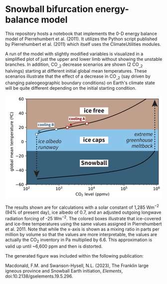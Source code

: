 # Snowball bifurcation energy-balance model

This repository hosts a notebook that implements the 0-D energy balance model of Pierrehumbert et al. (2011). It utilizes the Python script published by Pierrehumbert et al. (2011) which itself uses the ClimateUtilities modules. 

A run of the model with slightly modified variables is visualized in a simplified plot of just the upper and lower limb without showing the unstable branches. In addition, CO<sub>_2</sub> decrease scenarios are shown (2 CO<sub>_2</sub> halvings) starting at different initial global mean temperatures. These scenarios illustrate that the effect of a decrease in CO<sub>_2</sub> (say driven by changing paleogeographic boundary conditions) on Earth's climate state will be quite different depending on the initial starting condition.

![Figure of results from energy-balance model illustrating Snowball bifurcation](https://github.com/Swanson-Hysell/Snowball_bifurcation_EBM/blob/main/Snowball_bifurcation_figure.png)

The results shown are for calculations with a solar constant of 1,285 Wm<sup>−2</sup> (94% of present day), ice albedo of 0.7, and an adjusted outgoing longwave radiation forcing of -25 Wm<sup>−2</sup>. The colored boxes illustrate that ice-covered and ice-free temperatures using the same values assigned in Pierrehumbert et al. 2011. Note that while the x-axis is shown as a mixing ratio in parts per million by volume so that the values are more interpretable, the values are actually the CO<sub>2</sub> inventory in Pa multiplied by 6.6. This approximation is valid up until ~6,600 ppm and then is distorted. 

The generated figure was included within the following publication: 

Macdonald, F.M. and Swanson-Hysell, N.L. (2023), The Franklin large igneous province and Snowball Earth initiation, _Elements_, doi:10.2138/gselements.19.5.296.
